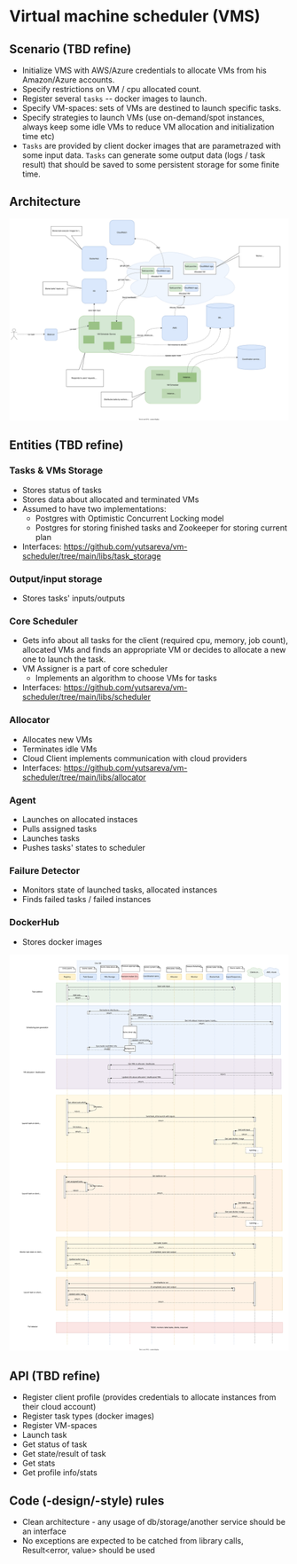 # Virtual machine scheduler (VMS)

## Scenario (TBD refine)

- Initialize VMS with AWS/Azure credentials to allocate VMs from his Amazon/Azure accounts.
- Specify restrictions on VM / cpu allocated count.
- Register several `tasks` -- docker images to launch.
- Specify VM-spaces: sets of VMs are destined to launch specific tasks.
- Specify strategies to launch VMs (use on-demand/spot instances, always keep some idle VMs to reduce
  VM allocation and initialization time etc)
- `Tasks` are provided by client docker images that are parametrazed with some input data. `Tasks` can generate some output data
  (logs / task result) that should be saved to some persistent storage for some finite time.

## Architecture
<img src="./docs/scheduler-schema.drawio.svg?raw=true" width="800">


## Entities (TBD refine)

### Tasks & VMs Storage
- Stores status of tasks
- Stores data about allocated and terminated VMs
- Assumed to have two implementations:
  - Postgres with Optimistic Concurrent Locking model
  - Postgres for storing finished tasks and Zookeeper for storing current plan
- Interfaces: https://github.com/yutsareva/vm-scheduler/tree/main/libs/task_storage

### Output/input storage
- Stores tasks' inputs/outputs

### Core Scheduler
- Gets info about all tasks for the client (required cpu, memory, job count), allocated VMs
  and finds an appropriate VM or decides to allocate a new one to launch the task.
- VM Assigner is a part of core scheduler
  - Implements an algorithm to choose VMs for tasks
- Interfaces: https://github.com/yutsareva/vm-scheduler/tree/main/libs/scheduler

### Allocator
- Allocates new VMs
- Terminates idle VMs
- Cloud Client implements communication with cloud providers
- Interfaces: https://github.com/yutsareva/vm-scheduler/tree/main/libs/allocator


### Agent
- Launches on allocated instaces
- Pulls assigned tasks
- Launches tasks
- Pushes tasks' states to scheduler

### Failure Detector
- Monitors state of launched tasks, allocated instances
- Finds failed tasks / failed instances


### DockerHub
- Stores docker images

<img src="./docs/vm_scheduler_seq_v3.drawio.svg?raw=true" width="800">

## API (TBD refine)

- Register client profile (provides credentials to allocate instances from their cloud account)
- Register task types (docker images)
- Register VM-spaces
- Launch task
- Get status of task
- Get state/result of task
- Get stats
- Get profile info/stats


## Code (-design/-style) rules
- Clean architecture - any usage of db/storage/another service should be an interface
- No exceptions are expected to be catched from library calls, Result<error, value> should be used
